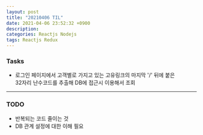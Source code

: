 ```yaml
---
layout: post
title: "20210406 TIL"
date: 2021-04-06 23:52:32 +0900
description:
categories: Reactjs Nodejs
tags: Reactjs Redux
---
```


### Tasks

- 로그인 페이지에서 고객별로 가지고 있는 고유링크의 마지막 '/' 뒤에 붙은 <br>32자리 난수코드를
  추출해 DB에 접근시 이용해서 조회

---

### TODO

- 반복되는 코드 줄이는 것
- DB 관계 설정에 대한 이해 필요
